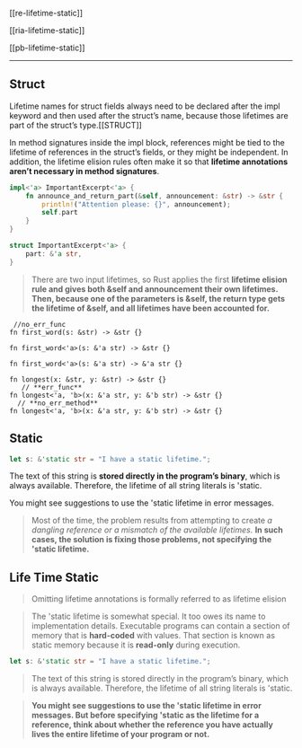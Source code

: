 
[[re-lifetime-static]]

[[ria-lifetime-static]]

[[pb-lifetime-static]]

---

## Struct
Lifetime names for struct fields always need to be declared after the impl keyword and then used after the struct’s name, because those lifetimes are part of the struct’s type.[[STRUCT]]

In method signatures inside the impl block, references might be tied to the lifetime of references in the struct’s fields, or they might be independent.
In addition, the lifetime elision rules often make it so that **lifetime annotations aren’t necessary in method signatures**.

```rust
impl<'a> ImportantExcerpt<'a> {
    fn announce_and_return_part(&self, announcement: &str) -> &str {
        println!("Attention please: {}", announcement);
        self.part
    }
}

struct ImportantExcerpt<'a> {
    part: &'a str,
}
```

> There are two input lifetimes, so Rust applies the first **lifetime elision rule and gives both &self and announcement their own lifetimes. Then, because one of the parameters is &self, the return type gets the lifetime of &self, and all lifetimes have been accounted for.**

```rust,no_run
 //no_err_func
fn first_word(s: &str) -> &str {}

fn first_word<'a>(s: &'a str) -> &str {}

fn first_word<'a>(s: &'a str) -> &'a str {}

fn longest(x: &str, y: &str) -> &str {}
   // **err_func**
fn longest<'a, 'b>(x: &'a str, y: &'b str) -> &str {}
  // **no_err_method**
fn longest<'a, 'b>(x: &'a str, y: &'b str) -> &str {}
```

## Static

```rust
let s: &'static str = "I have a static lifetime.";
```

The text of this string is **stored directly in the program’s binary**, which is always available. Therefore, the lifetime of all string literals is 'static.

You might see suggestions to use the 'static lifetime in error messages. 
> Most of the time, the problem results from attempting to create *a dangling reference or a mismatch of the available lifetimes.* **In such cases, the solution is fixing those problems, not specifying the 'static lifetime.**

## Life Time Static

> Omitting lifetime annotations is formally referred to as lifetime elision

> The 'static lifetime is somewhat special. It too owes its name to implementation details. Executable programs can contain a section of memory that is **hard-coded** with values. That section is known as static memory because it is **read-only** during execution.

```rust
let s: &'static str = "I have a static lifetime.";
```

> The text of this string is stored directly in the program’s binary, which is always available. Therefore, the lifetime of all string literals is 'static.

> **You might see suggestions to use the 'static lifetime in error messages. But before specifying 'static as the lifetime for a reference, think about whether the reference you have actually lives the entire lifetime of your program or not.**
